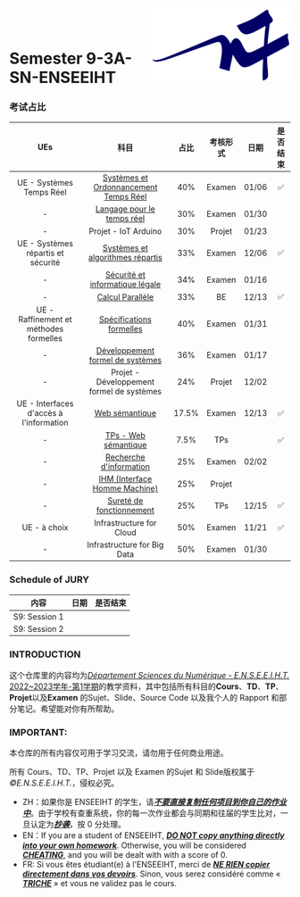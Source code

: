 <div class="logo"><img src="logon7.png" width="250px" align="right"></div>

<br>
<br>

# Semester 9-3A-SN-ENSEEIHT

### 考试占比
|UEs|科目|占比|考核形式|日期|是否结束|
|:----:|:----:|:----:|:----:|:----:|:----:|
|UE - Systèmes Temps Réel|[Systèmes et Ordonnancement Temps Réel](https://github.com/Dave0126/S9_3A_SN_ENSEEIHT/tree/master/UE%20-%20Syst%C3%A8mes%20Temps%20R%C3%A9el/Syst%C3%A8mes%20et%20Ordonnancement%20Temps%20R%C3%A9el)|40%|Examen|01/06|✅|
|-|[Langage pour le temps réel](https://github.com/Dave0126/S9_3A_SN_ENSEEIHT/tree/master/UE%20-%20Syst%C3%A8mes%20Temps%20R%C3%A9el/Langage%20pour%20le%20temps%20r%C3%A9el)|30%|Examen|01/30||
|-|Projet - IoT Arduino |30%|Projet|01/23||
|UE - Systèmes répartis et sécurité|[Systèmes et algorithmes répartis](https://github.com/Dave0126/S9_3A_SN_ENSEEIHT/tree/master/UE%20-%20Syst%C3%A8mes%20r%C3%A9partis%20et%20s%C3%A9curit%C3%A9/Syst%C3%A8mes%20r%C3%A9partis)|33%|Examen|12/06|✅|
|-|[Sécurité et informatique légale](https://github.com/Dave0126/S9_3A_SN_ENSEEIHT/tree/master/UE%20-%20Syst%C3%A8mes%20r%C3%A9partis%20et%20s%C3%A9curit%C3%A9/S%C3%A9curit%C3%A9%20et%20informatique%20l%C3%A9gale)|34%|Examen|01/16||
|-|[Calcul Parallèle](https://github.com/Dave0126/S9_3A_SN_ENSEEIHT/tree/master/UE%20-%20Syst%C3%A8mes%20r%C3%A9partis%20et%20s%C3%A9curit%C3%A9/Calcul%20Parall%C3%A8le)|33%|BE|12/13|✅|
|UE - Raffinement et méthodes formelles|[Spécifications formelles](https://github.com/Dave0126/S9_3A_SN_ENSEEIHT/tree/master/UE%20-%20Raffinement%20et%20m%C3%A9thodes%20formelles/Sp%C3%A9cifications%20Formelles)|40%|Examen|01/31||
|-|[Développement formel de systèmes](https://github.com/Dave0126/S9_3A_SN_ENSEEIHT/tree/master/UE%20-%20Raffinement%20et%20m%C3%A9thodes%20formelles/D%C3%A9veloppement%20formel%20de%20syst%C3%A8mes)|36%|Examen|01/17||
|-|Projet - Développement formel de systèmes|24%|Projet|12/02||
|UE - Interfaces d'accès à l'information|[Web sémantique](https://github.com/Dave0126/S9_3A_SN_ENSEEIHT/tree/master/UE%20-%20Interfaces%20d'acc%C3%A8s%20%C3%A0%20l'information/Web%20Semantic)|17.5%|Examen|12/13|✅|
|-|[TPs - Web sémantique](https://github.com/Dave0126/S9_3A_SN_ENSEEIHT/tree/master/UE%20-%20Interfaces%20d'acc%C3%A8s%20%C3%A0%20l'information/Web%20Semantic/TPs)|7.5%|TPs||✅|
|-|[Recherche d'information](https://github.com/Dave0126/S9_3A_SN_ENSEEIHT/tree/master/UE%20-%20Interfaces%20d'acc%C3%A8s%20%C3%A0%20l'information/Recherche%20d'information)|25%|Examen|02/02||
|-|[IHM (Interface Homme Machine)](https://github.com/Dave0126/S9_3A_SN_ENSEEIHT/tree/master/UE%20-%20Interfaces%20d'acc%C3%A8s%20%C3%A0%20l'information/IHM%20(Interface%20Homme%20Machine))|25%|Projet|||
|-|[Sureté de fonctionnement](https://github.com/Dave0126/S9_3A_SN_ENSEEIHT/tree/master/UE%20-%20Interfaces%20d'acc%C3%A8s%20%C3%A0%20l'information/Suret%C3%A9%20de%20fonctionnement)|25%|TPs|12/15|✅|
|UE - à choix|Infrastructure for Cloud|50%|Examen|11/21|✅|
|-|Infrastructure for Big Data|50%|Examen|01/30||

### Schedule of JURY
|内容|日期|是否结束|
|:----:|:----:|:----:|
|S9: Session 1|||
|S9: Session 2|||

### INTRODUCTION
这个仓库里的内容均为[*Département Sciences du Numérique - E.N.S.E.E.I.H.T.* 2022~2023学年-第1学期](http://formations.enseeiht.fr/fr/offre-de-formations/diplome-d-ingenieur-FC_DI/diplome-D/ingenieur-enseeiht-informatique-et-telecommunications-program-n7i5-171/ingenieur-enseeiht-informatique-et-telecommunications-3eme-annee-subprogram-n7i53-181/annee-3a-informatique-et-telecommunication-sn-NEEN/choix-de-parc-semestre-9-3a-info-et-telecom-sn-N9EN/semestre-9-sn-parcours-systemes-logiciels-N9ENAL.html)的教学资料，其中包括所有科目的**Cours**、**TD**、**TP**、**Projet**以及**Examen** 的Sujet、Slide、Source Code 以及我个人的 Rapport 和部分笔记。希望能对你有所帮助。


### IMPORTANT: 

本仓库的所有内容仅可用于学习交流，请勿用于任何商业用途。

所有 Cours、TD、TP、Projet 以及 Examen 的Sujet 和 Slide版权属于 *©E.N.S.E.E.I.H.T.*，侵权必究。

  * ZH：如果你是 ENSEEIHT 的学生，请<u>***不要直接复制任何项目到你自己的作业中***</u>。由于学校有查重系统，你的每一次作业都会与同期和往届的学生比对，一旦认定为<u>***抄袭***</u>，按 0 分处理。
  * EN：If you are a student of ENSEEIHT, <u>***DO NOT copy anything directly into your own homework***</u>. Otherwise, you will be considered <u>***CHEATING***</u>, and you will be dealt with with a score of 0.
  * FR: Si vous êtes étudiant(e) à l'ENSEEIHT, merci de <u>***NE RIEN copier directement dans vos devoirs***</u>. Sinon, vous serez considéré comme « <u>***TRICHE***</u> » et vous ne validez pas le cours.

